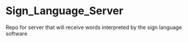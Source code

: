 # Sign_Language_Server
Repo for server that will receive words interpreted by the sign language software
